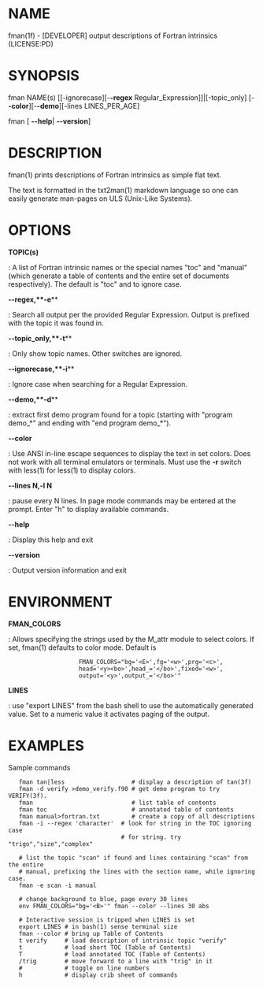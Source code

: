 NAME
====

fman(1f) - \[DEVELOPER\] output descriptions of Fortran intrinsics
(LICENSE:PD)

SYNOPSIS
========

fman NAME(s) \[\[-ignorecase\]\[-**-regex**
Regular\_Expression\]\]\|\[-topic\_only\]
\[-**-color**\]\[-**-demo**\]\[-lines LINES\_PER\_AGE\]

fman \[ **--help**\| **--version**\]

DESCRIPTION
===========

fman(1) prints descriptions of Fortran intrinsics as simple flat text.

The text is formatted in the txt2man(1) markdown language so one can
easily generate man-pages on ULS (Unix-Like Systems).

OPTIONS
=======

**TOPIC(s)**

:   A list of Fortran intrinsic names or the special names "toc" and
    "manual" (which generate a table of contents and the entire set of
    documents respectively). The default is "toc" and to ignore case.

****--regex**,**-e****

:   Search all output per the provided Regular Expression. Output is
    prefixed with the topic it was found in.

****--topic\_only**,**-t****

:   Only show topic names. Other switches are ignored.

****--ignorecase**,**-i****

:   Ignore case when searching for a Regular Expression.

****--demo**,**-d****

:   extract first demo program found for a topic (starting with "program
    demo\_\*" and ending with "end program demo\_\*").

****--color****

:   Use ANSI in-line escape sequences to display the text in set colors.
    Does not work with all terminal emulators or terminals. Must use the
    **-r** switch with less(1) for less(1) to display colors.

****--lines** N,**-l** N**

:   pause every N lines. In page mode commands may be entered at the
    prompt. Enter "h" to display available commands.

****--help****

:   Display this help and exit

****--version****

:   Output version information and exit

ENVIRONMENT
===========

**FMAN\_COLORS**

:   Allows specifying the strings used by the M\_attr module to select
    colors. If set, fman(1) defaults to color mode. Default is

<!-- -->

                        FMAN_COLORS="bg='<E>',fg='<w>',prg='<c>',
                        head='<y><bo>',head_='</bo>',fixed='<w>',
                        output='<y>',output_='</bo>'"

**LINES**

:   use "export LINES" from the bash shell to use the automatically
    generated value. Set to a numeric value it activates paging of the
    output.

EXAMPLES
========

Sample commands

       fman tan|less                   # display a description of tan(3f)
       fman -d verify >demo_verify.f90 # get demo program to try VERIFY(3f).
       fman                            # list table of contents
       fman toc                        # annotated table of contents
       fman manual>fortran.txt         # create a copy of all descriptions
       fman -i --regex 'character'  # look for string in the TOC ignoring case
                                    # for string. try "trigo","size","complex"

       # list the topic "scan" if found and lines containing "scan" from the entire
       # manual, prefixing the lines with the section name, while ignoring case.
       fman -e scan -i manual

       # change background to blue, page every 30 lines
       env FMAN_COLORS="bg='<B>'" fman --color --lines 30 abs

       # Interactive session is tripped when LINES is set
       export LINES # in bash(1) sense terminal size
       fman --color # bring up Table of Contents
       t verify     # load description of intrinsic topic "verify"
       t            # load short TOC (Table of Contents)
       T            # load annotated TOC (Table of Contents)
       /trig        # move forward to a line with "trig" in it
       #            # toggle on line numbers
       h            # display crib sheet of commands
